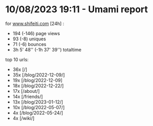 # 10/08/2023 19:11 - Umami report
for www.shifeiti.com [24h] :

 - 194 (-146) page views
 - 93 (-8) uniques
 - 71 (-6) bounces
 - 3h 5' 48'' (-1h 37' 39'') totaltime


top 10 urls:
 - 36x [/]
 - 35x [/blog/2022-12-09/]
 - 19x [/blog/2022-12-09]
 - 18x [/blog/2022-12-22/]
 - 17x [/about/]
 - 14x [/friends/]
 - 13x [/blog/2023-01-12/]
 - 10x [/blog/2022-05-07/]
 - 4x [/blog/2022-05-24/]
 - 4x [/wiki/]


